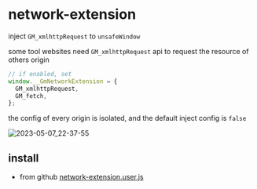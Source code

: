 # network-extension

inject `GM_xmlhttpRequest` to `unsafeWindow`

some tool websites need `GM_xmlhttpRequest` api to request the resource of others origin

```ts
// if enabled, set
window.__GmNetworkExtension = {
  GM_xmlhttpRequest,
  GM_fetch,
};
```

the config of every origin is isolated, and the default inject config is `false`

![2023-05-07_22-37-55](https://user-images.githubusercontent.com/38517192/236684172-1124bdc5-c9a8-43ba-9cda-9ae84f0bdd8d.gif)

## install

- from github [network-extension.user.js](https://github.com/lisonge/network-extension/raw/main/dist/network-extension.user.js)
